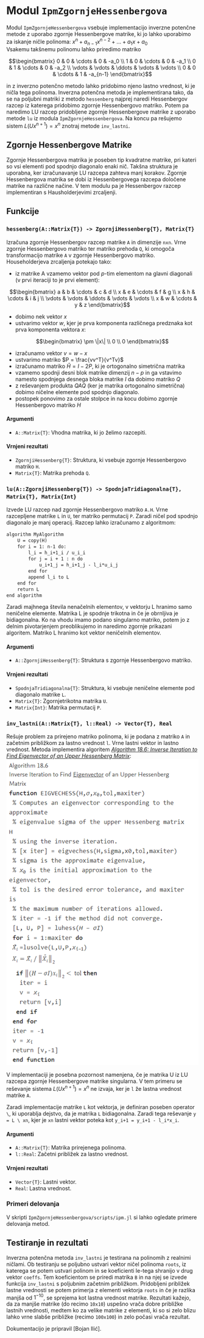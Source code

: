 # Modul `IpmZgornjeHessenbergova`

Modul `IpmZgornjeHessenbergova` vsebuje implementacijo inverzne potenčne metode z uporabo zgornje Hessenbergove matrike, ki jo lahko uporabimo za iskanje ničle polinoma:
$x^n + a_{n-1}x^{n-2}+...+a_1x+a_0$  
Vsakemu takšnemu polinomu lahko priredimo matriko 
```math
\begin{bmatrix}
0 & 0 & \cdots & 0 & -a_0 \\
1 & 0 & \cdots & 0 & -a_1 \\
0 & 1 & \cdots & 0 & -a_2 \\
\vdots & \vdots & \ddots & \vdots & \vdots \\
0 & 0 & \cdots & 1 & -a_{n-1}
\end{bmatrix}
```
in z inverzno potenčno metodo lahko pridobimo njeno lastno vrednost, ki je ničla tega polinoma. 
Inverzna potenčna metoda je implementirana tako, da se na poljubni matriki z metodo `hessenberg` najprej naredi Hessenbergov razcep iz katerega pridobimo zgornje Hessenbergovo matriko. Potem pa naredimo LU razcep pridobljene zgornje Hessenbergove matrike z uporabo metode `lu` iz modula `IpmZgornjeHessenbergova`. Na koncu pa rešujemo sistem $L(Ux^{n+1})=x^{n}$ znotraj metode `inv_lastni`.


## Zgornje Hessenbergove Matrike

Zgornje Hessenbergova matrika je poseben tip kvadratne matrike, pri kateri so vsi elementi pod spodnjo diagonalo enaki nič. Takšna struktura je uporabna, ker izračunavanje LU razcepa zahteva manj korakov. 
Zgornje Hessenbergova matrika se dobi iz Hessenbergovega razcepa določene matrike na različne načine. V tem modulu pa je Hessenbergov razcep implementiran s Hausholderjevimi zrcaljenji.

## Funkcije

### `hessenberg(A::Matrix{T}) -> ZgornjiHessenberg{T}, Matrix{T}`

Izračuna zgornje Hessenbergov razcep matrike `A` in dimenzije `nxn`. Vrne zgornje Hessenbergovo matriko ter matriko prehoda `Q`, ki omogoča transformacijo matrike `A` v zgornje Hessenbergovo matriko.
Householderjeva zrcaljenja potekajo tako:
- iz matrike A vzamemo vektor pod $p$-tim elementom na glavni diagonali (v prvi iteraciji to je prvi element):
```math
\begin{bmatrix}
a & b & \cdots & c & d \\
x & e & \cdots & f & g \\
x & h & \cdots & i & j \\
\vdots & \vdots & \ddots & \vdots & \vdots \\
x & w & \cdots & y & z
\end{bmatrix}
```
- dobimo nek vektor $x$
- ustvarimo vektor $w$, kjer je prva komponenta različnega predznaka kot prva komponenta vektora $x$:
```math
\begin{bmatrix}
\pm \|x\| \\
0 \\
0
\end{bmatrix}
```
- izračunamo vektor $v = w - x$
- ustvarimo matriko $P = \frac{vv^T}{v^Tv}$
- izračunamo matriko $\hat{H} = I - 2P$, ki je ortogonalno simetrična matrika
- vzamemo spodnji desni blok matrike dimenzij $n - p$ in ga vstavimo namesto spodnjega desnega bloka matrike $I$ da dobimo matriko $Q$
- z reševanjem produkta $QAQ$ (ker je matrika ortogonalno simetrična) dobimo ničelne elemente pod spodnjo diagonalo.
- postopek ponovimo za ostale stolpce in na kocu dobimo zgornje Hessenbergovo matriko $H$

#### Argumenti

- `A::Matrix{T}`: Vhodna matrika, ki jo želimo razcepiti.

#### Vrnjeni rezultati

- `ZgornjiHessenberg{T}`: Struktura, ki vsebuje zgornje Hessenbergovo matriko `H`.
- `Matrix{T}`: Matrika prehoda `Q`.

### `lu(A::ZgornjiHessenberg{T}) -> SpodnjaTridiagonalna{T}, Matrix{T}, Matrix{Int}`

Izvede LU razcep nad zgornje Hessenbergovo matriko `A.H`. Vrne razcepljene matrike `L` in `U`, ter matriko permutacij `P`. 
Zaradi ničel pod spodnjo diagonalo je manj operacij. Razcep lahko izračunamo z algoritmom:
```
algorithm MyAlgorithm
    U = copy(H)
    for i = 1: n-1 do:
        l_i = h_i+1_i / u_i_i
        for j = i + 1 : n do
            u_i+1_j = h_i+1_j - l_i*u_i_j
        end for
        append l_i to L
    end for
    return L
end algorithm
```
Zaradi majhnega števila nenačelnih elementov, v vektorju L hranimo samo neničelne elemente. Matrika L je spodnje trikotna in če je obrnljiva je bidiagonalna. Ko na vhodu imamo podano singularno matriko, potem jo z delnim pivotarjenjem preoblikujemo in naredimo zgornje prikazani algoritem. Matriko L hranimo kot vektor neničelnih elementov.

#### Argumenti

- `A::ZgornjiHessenberg{T}`: Struktura s zgornje Hessenbergovo matriko.

#### Vrnjeni rezultati

- `SpodnjaTridiagonalna{T}`: Struktura, ki vsebuje neničelne elemente pod diagonalo matrike `L`.
- `Matrix{T}`: Zgornjetrikotna matrika `U`.
- `Matrix{Int}`: Matrika permutacij `P`.

### `inv_lastni(A::Matrix{T}, l::Real) -> Vector{T}, Real`

Rešuje problem za prirejeno matriko polinoma, ki je podana z matriko `A` in začetnim približkom za lastno vrednost `l`. Vrne lastni vektor in lastno vrednost. 
Metoda implementira algoritem [*Algorithm 18.6: Inverse Iteration to Find Eigenvector of an Upper Hessenberg Matrix*](https://www.sciencedirect.com/topics/mathematics/inverse-power-method):
![](https://github.com/bi4528/ipm/blob/master/IpmZgornjeHessenbergova/ipm_alg.png)

V implementaciji je posebna pozornost namenjena, če je matrika U iz LU razcepa zgornje Hessenbergove matrike singularna. V tem primeru se reševanje sistema $L(Ux^{n+1})=x^{n}$ ne izvaja, ker je `l` že lastna vrednost matrike `A`.

Zaradi implementacije matrike `L` kot vektorja, je definiran poseben operator `\`, ki uporablja dejstvo, da je matrika `L` bidiagonalna. Zaradi tega reševanje `y = L \ xn`, kjer je `xn` lastni vektor poteka kot `y_i+1 = y_i+1 - l_i*x_i`.

#### Argumenti

- `A::Matrix{T}`: Matrika prirejenega polinoma.
- `l::Real`: Začetni približek za lastno vrednost.

#### Vrnjeni rezultati

- `Vector{T}`: Lastni vektor.
- `Real`: Lastna vrednost.

### Primeri delovanja
V skripti `IpmZgornjeHessenbergova/scripts/ipm.jl` si lahko ogledate primere delovanja metod.

## Testiranje in rezultati

Inverzna potenčna metoda `inv_lastni` je testirana na polinomih z realnimi ničlami. Ob testiranju se poljubno ustvari vektor ničel polinoma `roots`, iz katerega se potem ustvari polinom in se koeficienti le-tega shranijo v drug vektor `coeffs`. Tem koeficientom se priredi matrika `B` in na njej se izvede funkcija `inv_lastni` s poljubnim začetnim približkom. Pridobljeni približek lastne vrednosti se potem primerja z elementi vektorja `roots` in če je razlika manjša od $1^{-10}$, se sprejema kot lastna vrednost matrike.
Rezultati kažejo, da za manjše matrike (do recimo `10x10`) uspešno vrača dobre približke lastnih vrednosti, medtem ko za velike matrike z elementi, ki so si zelo blizu lahko vrne slabše približke (recimo `100x100`) in zelo počasi vrača rezultat.

Dokumentacijo je pripravil [Bojan Ilić].
